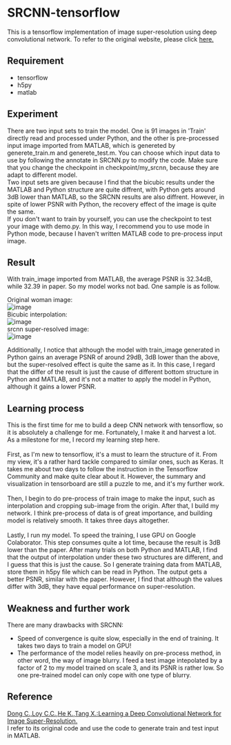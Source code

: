 SRCNN-tensorflow
================
This is a tensorflow implementation of image super-resolution using deep convolutional network.
To refer to the original website, please click [here.](http://mmlab.ie.cuhk.edu.hk/projects/SRCNN.html)

Requirement
-----------
* tensorflow
* h5py
* matlab

Experiment
----------
There are two input sets to train the model. One is 91 images in 'Train' directly read and processed under Python, and the other is pre-processed input image 
imported from MATLAB, which is genereted by generete_train.m and generete_test.m. You can choose which input data to use by following the annotate in SRCNN.py 
to modify the code. Make sure that you change the checkpoint in checkpoint/my_srcnn, because they are adapt to different model. <br>
Two input sets are given because I find that the bicubic results under the MATLAB and Python structure are quite diffrent, with Python gets around 3dB lower 
than MATLAB, so the SRCNN results are also diffrent. However, in spite of lower PSNR with Python, the recovery effect of the image is quite the same. <br>
If you don't want to train by yourself, you can use the checkpoint to test your image with demo.py. In this way, I recommend you to use mode in Python mode, 
because I haven't written MATLAB code to pre-process input image.

Result
------ 
With train_image imported from MATLAB, the average PSNR is 32.34dB, while 32.39 in paper. So my model works not bad. One sample is as follow.

Original woman image: <br>
![image](https://github.com/SANGHANBO/SRCNN-tensorflow/blob/master/sample/cubic.png) <br>
Bicubic interpolation: <br>
![image](https://github.com/SANGHANBO/SRCNN-tensorflow/blob/master/sample/cubic.png) <br> 
srcnn super-resolved image: <br>
![image](https://github.com/SANGHANBO/SRCNN-tensorflow/blob/master/sample/srcnn.png) <br>

Additionally, I notice that although the model with train_image generated in Python gains an average PSNR of around 29dB, 3dB lower than the above, but the 
super-resolved effect is quite the same as it. In this case, I regard that the differ of the result is just the cause of different bottom structure in Python 
and MATLAB, and it's not a matter to apply the model in Python, although it gains a lower PSNR.

Learning process
----------------
This is the first time for me to build a deep CNN network with tensorflow, so it is absolutely a challenge for me. Fortunately, I make it and harvest a lot. 
As a milestone for me, I record my learning step here. <br><br>
First, as I'm new to tensorflow, it's a must to learn the structure of it. From my view, it's a rather hard tackle compared to similar ones, such as Keras.
It takes me about two days to follow the instruction in the Tensorflow Community and make quite clear about it. However, the summary and visualization in 
tensorboard are still a puzzle to me, and it's my further work. <br><br>
Then, I begin to do pre-process of train image to make the input, such as interpolation and cropping sub-image from the origin. After that, I build my network. 
I think pre-process of data is of great importance, and building model is relatively smooth. It takes three days altogether. <br><br>
Lastly, I run my model. To speed the training, I use GPU on Google Colaborator. This step consumes quite a lot time, because the result is 3dB lower than the 
paper. After many trials on both Python and MATLAB, I find that the output of interpolation under these two structures are different, and I guess that this is 
just the cause. So I generate training data from MATLAB, store them in h5py file which can be read in Python. The output gets a better PSNR, similar with the 
paper. However, I find that although the values differ with 3dB, they have equal performance on super-resolution.

Weakness and further work
-------------------------
There are many drawbacks with SRCNN:
* Speed of convergence is quite slow, especially in the end of training. It takes two days to train a model on GPU!
* The performance of the model relies heavily on pre-process method, in other word, the way of image blurry. I feed a test image intepolated by a factor of 2 to 
my model trained on scale 3, and its PSNR is rather low. So one pre-trained model can only cope with one type of blurry.

Reference
---------
[Dong C.,Loy C.C.,He K.,Tang X.:Learning a Deep Convolutional Network for Image Super-Resolution.](http://mmlab.ie.cuhk.edu.hk/projects/SRCNN.html) <br>
I refer to its original code and use the code to generate train and test input in MATLAB.